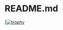 # README.md
[[![trophy](https://github-profile-trophy.vercel.app/?username=BaalskultXLIX)](https://github.com/ryo-ma/github-profile-trophy)
